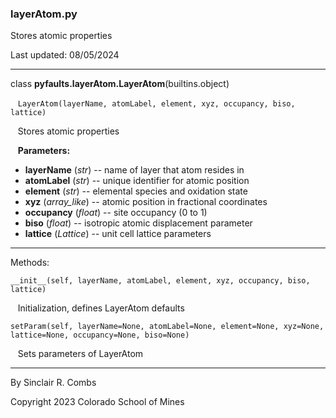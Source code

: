 ### layerAtom.py

Stores atomic properties

Last updated: 08/05/2024

---
class **pyfaults.layerAtom.LayerAtom**(builtins.object)

&nbsp;&nbsp; `LayerAtom(layerName, atomLabel, element, xyz, occupancy, biso, lattice)`

&nbsp;&nbsp; Stores atomic properties

&nbsp;&nbsp; **Parameters:**

* **layerName** (*str*) -- name of layer that atom resides in
* **atomLabel** (*str*) -- unique identifier for atomic position
* **element** (*str*) -- elemental species and oxidation state
* **xyz** (*array_like*) -- atomic position in fractional coordinates
* **occupancy** (*float*) -- site occupancy (0 to 1)
* **biso** (*float*) -- isotropic atomic displacement parameter
* **lattice** (*Lattice*) -- unit cell lattice parameters

---
Methods:

`__init__(self, layerName, atomLabel, element, xyz, occupancy, biso, lattice)`

&nbsp;&nbsp; Initialization, defines LayerAtom defaults

`setParam(self, layerName=None, atomLabel=None, element=None, xyz=None, lattice=None, occupancy=None, biso=None)`

&nbsp;&nbsp; Sets parameters of LayerAtom

---
By Sinclair R. Combs

Copyright 2023 Colorado School of Mines
